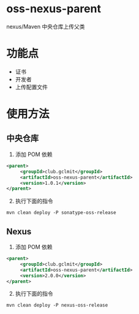 # oss-nexus-parent
nexus/Maven 中央仓库上传父类

# 功能点

- 证书
- 开发者
- 上传配置文件

# 使用方法

## 中央仓库

1. 添加 POM 依赖

```xml
<parent>
     <groupId>club.gclmit</groupId>
     <artifactId>oss-nexus-parent</artifactId>
     <version>1.0.1</version>
</parent>
```

2. 执行下面的指令

```shell script
mvn clean deploy -P sonatype-oss-release
```

## Nexus

1. 添加 POM 依赖

```xml
<parent>
     <groupId>club.gclmit</groupId>
     <artifactId>oss-nexus-parent</artifactId>
     <version>2.0.0</version>
</parent>
```

2. 执行下面的指令

```shell script
mvn clean deploy -P nexus-oss-release
```
